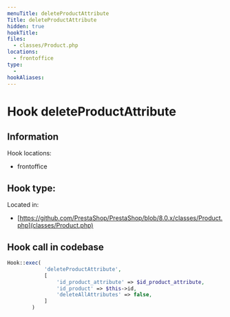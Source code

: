 ```yaml
---
menuTitle: deleteProductAttribute
Title: deleteProductAttribute
hidden: true
hookTitle: 
files:
  - classes/Product.php
locations:
  - frontoffice
type:
  - 
hookAliases:
---
```


# Hook deleteProductAttribute

## Information

Hook locations: 
  - frontoffice

Hook type: 
  - 

Located in: 
  - [https://github.com/PrestaShop/PrestaShop/blob/8.0.x/classes/Product.php](classes/Product.php)

## Hook call in codebase

```php
Hook::exec(
            'deleteProductAttribute',
            [
                'id_product_attribute' => $id_product_attribute,
                'id_product' => $this->id,
                'deleteAllAttributes' => false,
            ]
        )
```